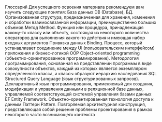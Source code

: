 Глоссарий
Для успешного освоения материала рекомендуем вам изучить следующие понятия:
База данных
DB (Database), БД. Организованная структура, предназначенная для хранения, изменения и обработки взаимосвязанной информации, преимущественно больших объемов
Метод
Method. Функция или процедура, принадлежащая какому-то классу или объекту, состоящая из некоторого количества операторов для выполнения какого-то действия и имеющая набор входных аргументов
Привязка данных
Binding. Процесс, который устанавливает соединение между UI (пользовательским интерфейсом) приложения и бизнес-логикой
OOP
Object-oriented programming (объектно-ориентированное программирование). Методология программирования, основанная на представлении программы в виде совокупности объектов, каждый из которых является экземпляром определенного класса, а классы образуют иерархию наследования
SQL
Structured Query Language (язык структурированных запросов). Декларативный язык программирования, применяемый для создания, модификации и управления данными в реляционной базе данных, управляемой соответствующей системой управления базами данных
EF
Entity Framework. Объектно-ориентированная технология доступа к данным
Паттерн
Pattern. Повторяемая архитектурная конструкция, представляющая собой решение проблемы проектирования в рамках некоторого часто возникающего контекста

